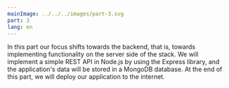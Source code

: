 ```yaml
---
mainImage: ../../../images/part-3.svg
part: 3
lang: en
---
```


<div class="intro">

In this part our focus shifts towards the backend, that is, towards implementing functionality on the server side of the stack.
We will implement a simple REST API in Node.js by using the Express library, and the application's data will be stored in a MongoDB database.
At the end of this part, we will deploy our application to the internet.

</div>
